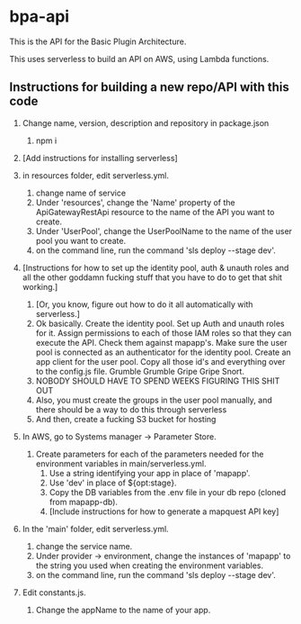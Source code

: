 # bpa-api

This is the API for the Basic Plugin Architecture.

This uses serverless to build an API on AWS, using Lambda functions.

## Instructions for building a new repo/API with this code

1. Change name, version, description and repository in package.json
    1. npm i


2. [Add instructions for installing serverless]


3. in resources folder, edit serverless.yml.
    1. change name of service
    1. Under 'resources', change the 'Name' property of the ApiGatewayRestApi resource to the name of the API you want to create.
    1. Under 'UserPool', change the UserPoolName to the name of the user pool you want to create.
    1. on the command line, run the command 'sls deploy --stage dev'.


4. [Instructions for how to set up the identity pool, auth & unauth roles and all the other goddamn fucking stuff that you have to do to get that shit working.]
    1. [Or, you know, figure out how to do it all automatically with serverless.]
    1. Ok basically.  Create the identity pool.  Set up Auth and unauth roles for it.
       Assign permissions to each of those IAM roles so that they can execute the API.
       Check them against mapapp's.  Make sure the user pool is connected as an authenticator for the identity pool.  Create an app client for the user pool.
       Copy all those id's and everything over to the config.js file.
       Grumble Grumble Gripe Gripe Snort.
    1. NOBODY SHOULD HAVE TO SPEND WEEKS FIGURING THIS SHIT OUT
    1. Also, you must create the groups in the user pool manually, and there should be a way to do this through serverless
    1. And then, create a fucking S3 bucket for hosting

5. In AWS, go to Systems manager -> Parameter Store.
    1. Create parameters for each of the parameters needed for the environment variables in main/serverless.yml.
        1. Use a string identifying your app in place of 'mapapp'.
        1. Use 'dev' in place of ${opt:stage}.
        1. Copy the DB variables from the .env file in your db repo (cloned from mapapp-db).
        1. [Include instructions for how to generate a mapquest API key]


6. In the 'main' folder, edit serverless.yml.
    1. change the service name.
    1. Under provider -> environment, change the instances of 'mapapp' to the string you used when creating the environment variables.
    1. on the command line, run the command 'sls deploy --stage dev'.


7. Edit constants.js.
    1. Change the appName to the name of your app.
